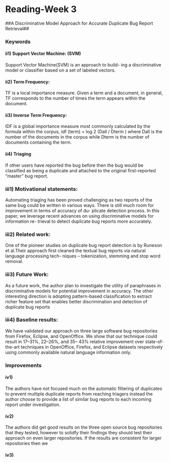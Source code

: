 # Reading-Week 3

##A Discriminative Model Approach for Accurate Duplicate Bug Report Retrieval##

### Keywords

#### ii1) Support Vector Machine: (SVM) 
Support Vector Machine(SVM) is an approach to build-
ing a discriminative model or classifier based on a set of
labeled vectors.

#### ii2) Term Frequency:
TF is a local importance measure. Given
a term and a document, in general, TF corresponds to the
number of times the term appears within the document.

#### ii3) Inverse Term Frequency:
IDF is a global importance measure most
commonly calculated by the formula within the corpus,
idf (term) = log 2 (Dall / Dterm ) where Dall is the number of the documents in the corpus while Dterm is the number of documents containing the term.

#### ii4) Triaging
If other users have reported the bug before
then the bug would be classified as being a duplicate and
attached to the original first-reported “master” bug report.

### iii1) Motivational statements:
Automating triaging has been proved challenging as two reports
of the same bug could be written in various ways. There is
still much room for improvement in terms of accuracy of du-
plicate detection process. In this paper, we leverage recent
advances on using discriminative models for information re-
trieval to detect duplicate bug reports more accurately.

### iii2) Related work: 
One of the pioneer studies on duplicate bug report detection is by Runeson et al.Their approach first cleaned
the textual bug reports via natural language processing tech-
niques – tokenization, stemming and stop word removal.

### iii3) Future Work:
As a future work, the author plan to investigate the utility of paraphrases in discriminative models for potential improvement in accuracy. 
The other interesting direction is adopting pattern-based classification to extract richer feature
set that enables better discrimination and detection of duplicate bug reports
### iii4) Baseline results:
We have validated our approach on three large software bug
repositories from Firefox, Eclipse, and OpenOffice. We show
that our technique could result in 17–31%, 22–26%, and 35–
43% relative improvement over state-of-the-art techniques in
OpenOffice, Firefox, and Eclipse datasets respectively using
commonly available natural language information only.

### Improvements
#### iv1)
The authors have not focused much on the automatic filtering of duplicates to prevent multiple duplicate reports from 
reaching triagers instead the author choose to provide a list of similar bug reports to each incoming report under investigation. 

#### iv2)
The authors did get good results on the three open source bug repositories that they tested, however to solidfy their findings they should
test their approach on even larger repositories. If the results are consistent for larger repositories then we

#### iv3) 



